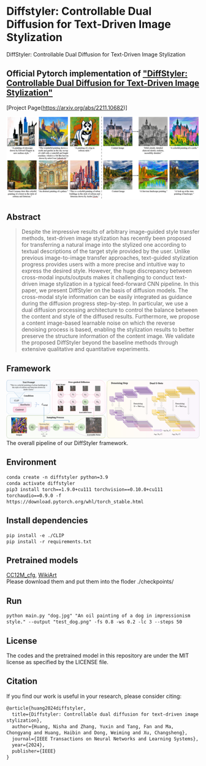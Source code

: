 # Diffstyler: Controllable Dual Diffusion for Text-Driven Image Stylization
DiffStyler: Controllable Dual Diffusion for Text-Driven Image Stylization

## Official Pytorch implementation of ["DiffStyler: Controllable Dual Diffusion for Text-Driven Image Stylization"](https://arxiv.org/abs/2211.10682)

[Project Page(https://arxiv.org/abs/2211.10682)]

![MAIN3_e2-min](https://github.com/haha-lisa/Diffstyler/blob/main/figure/teaser2.jpg)


## Abstract
> Despite the impressive results of arbitrary image-guided style transfer methods, text-driven image stylization has recently been proposed for transferring a natural image into the stylized one according to textual descriptions of the target style provided by the user. Unlike previous image-to-image transfer approaches, text-guided stylization progress provides users with a more precise and intuitive way to express the desired style. However, the huge discrepancy between cross-modal inputs/outputs makes it challenging to conduct text-driven image stylization in a typical feed-forward CNN pipeline. In this paper, we present DiffStyler on the basis of diffusion models. The cross-modal style information can be easily integrated as guidance during the diffusion progress step-by-step. In particular, we use a dual diffusion processing architecture to control the balance between the content and style of the diffused results. Furthermore, we propose a content image-based learnable noise on which the reverse denoising process is based, enabling the stylization results to better preserve the structure information of the content image. We validate the proposed DiffStyler beyond the baseline methods through extensive qualitative and quantitative experiments.

## Framework
![MAIN3_e2-min](https://github.com/haha-lisa/Diffstyler/blob/main/figure/pipeline5.jpg)
The overall pipeline of our DiffStyler framework.
## Environment
```
conda create -n diffstyler python=3.9
conda activate diffstyler
pip3 install torch==1.9.0+cu111 torchvision==0.10.0+cu111 torchaudio==0.9.0 -f https://download.pytorch.org/whl/torch_stable.html
```

## Install dependencies
```
pip install -e ./CLIP
pip install -r requirements.txt
```

## Pretrained models
[CC12M_cfg](https://the-eye.eu/public/AI/models/v-diffusion/cc12m_1_cfg.pth), [WikiArt](https://the-eye.eu/public/AI/models/v-diffusion/wikiart_256.pth)
<br> Please download them and put them into the floder ./checkpoints/ <br> 

## Run
```
python main.py "dog.jpg" "An oil painting of a dog in impressionism style." --output "test_dog.png" -fs 0.8 -ws 0.2 -lc 3 --steps 50
```


## License
The codes and the pretrained model in this repository are under the MIT license as specified by the LICENSE file.<be>

## Citation
If you find our work is useful in your research, please consider citing:

```
@article{huang2024diffstyler,
  title={Diffstyler: Controllable dual diffusion for text-driven image stylization},
  author={Huang, Nisha and Zhang, Yuxin and Tang, Fan and Ma, Chongyang and Huang, Haibin and Dong, Weiming and Xu, Changsheng},
  journal={IEEE Transactions on Neural Networks and Learning Systems},
  year={2024},
  publisher={IEEE}
}
```
